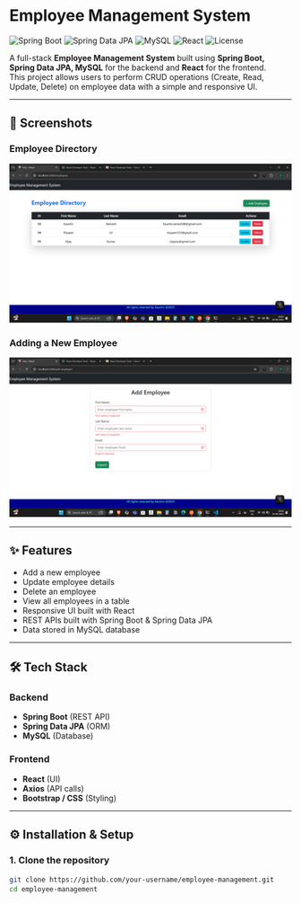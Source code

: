 # Employee Management System

![Spring Boot](https://img.shields.io/badge/Spring%20Boot-2.7+-brightgreen?logo=springboot)
![Spring Data JPA](https://img.shields.io/badge/Spring%20Data%20JPA-Enabled-blue)
![MySQL](https://img.shields.io/badge/MySQL-8.0+-orange?logo=mysql)
![React](https://img.shields.io/badge/React-18+-blue?logo=react)
![License](https://img.shields.io/badge/License-MIT-yellow)

A full-stack **Employee Management System** built using **Spring Boot, Spring Data JPA, MySQL** for the backend and **React** for the frontend.  
This project allows users to perform CRUD operations (Create, Read, Update, Delete) on employee data with a simple and responsive UI.

---

## 📸 Screenshots

### Employee Directory
![Employee Management Screenshot](assets/full.png)

### Adding a New Employee
![Adding new Employee](assets/add.png)

---

## ✨ Features
- Add a new employee
- Update employee details
- Delete an employee
- View all employees in a table
- Responsive UI built with React
- REST APIs built with Spring Boot & Spring Data JPA
- Data stored in MySQL database

---

## 🛠️ Tech Stack

### Backend
- **Spring Boot** (REST API)
- **Spring Data JPA** (ORM)
- **MySQL** (Database)

### Frontend
- **React** (UI)
- **Axios** (API calls)
- **Bootstrap / CSS** (Styling)

---

## ⚙️ Installation & Setup

### 1. Clone the repository
```bash
git clone https://github.com/your-username/employee-management.git
cd employee-management
